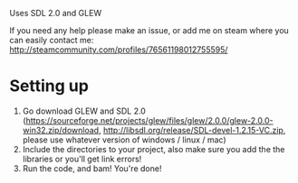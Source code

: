 Uses SDL 2.0 and GLEW

If you need any help please make an issue, or add me on steam where you can easily contact me:
http://steamcommunity.com/profiles/76561198012755595/

# Setting up
1. Go download GLEW and SDL 2.0 (https://sourceforge.net/projects/glew/files/glew/2.0.0/glew-2.0.0-win32.zip/download, http://libsdl.org/release/SDL-devel-1.2.15-VC.zip, please use whatever version of windows / linux / mac)
2. Include the directories to your project, also make sure you add the the libraries or you'll get link errors!
3. Run the code, and bam! You're done!
